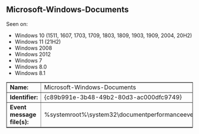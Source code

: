 ## Microsoft-Windows-Documents

Seen on:
* Windows 10 (1511, 1607, 1703, 1709, 1803, 1809, 1903, 1909, 2004, 20H2)
* Windows 11 (21H2)
* Windows 2008
* Windows 2012
* Windows 7
* Windows 8.0
* Windows 8.1

<table border="1" class="docutils">
  <tbody>
    <tr>
      <td><b>Name:</b></td>
      <td>Microsoft-Windows-Documents</td>
    </tr>
    <tr>
      <td><b>Identifier:</b></td>
      <td>{c89b991e-3b48-49b2-80d3-ac000dfc9749}</td>
    </tr>
    <tr>
      <td><b>Event message file(s):</b></td>
      <td>%systemroot%\system32\documentperformanceevents.dll</td>
    </tr>
  </tbody>
</table>

&nbsp;


